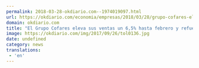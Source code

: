 ```yaml
---
permalink: 2018-03-28-okdiario.com--1974019097.html
url: https://okdiario.com/economia/empresas/2018/03/28/grupo-cofares-eleva-sus-ventas-65-hasta-febrero-refuerza-posicion-sector-2038084
domain: okdiario.com
title: "El Grupo Cofares eleva sus ventas un 6,5% hasta febrero y refuerza su posición en el sector"
image: https://okdiario.com/img/2017/09/26/tol0136.jpg
date: undefined
category: news
translations: 
 - 'en'
---
```


